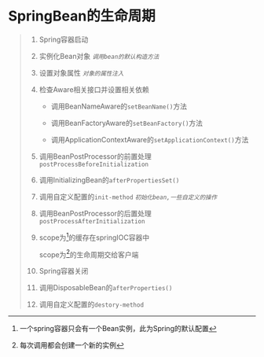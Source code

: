 # SpringBean的生命周期

> 1. Spring容器启动
>
> 2. 实例化Bean对象 *`调用bean的默认构造方法`*
>
> 3. 设置对象属性 *`对象的属性注入`*
>
> 4. 检查Aware相关接口并设置相关依赖
>
>    - 调用BeanNameAware的`setBeanName()`方法
>
>    - 调用BeanFactoryAware的`setBeanFactory()`方法
>
>    - 调用ApplicationContextAware的`setApplicationContext()`方法
>
> 5. 调用BeanPostProcessor的前置处理`postProcessBeforeInitialization`
>
> 6. 调用InitializingBean的`afterPropertiesSet()`
>
> 7. 调用自定义配置的`init-method`  *`初始化bean,一些自定义的操作`*
>
> 8. 调用BeanPostProcessor的后置处理`postProcessAfterInitialization`
>
> 9. scope为[^singleton]的缓存在springIOC容器中  
>
>    scope为[^prototype]的生命周期交给客户端
>
>    [^singleton]: 一个spring容器只会有一个Bean实例，此为Spring的默认配置
>    [^prototype]: 每次调用都会创建一个新的实例
>
> 12. Spring容器关闭
> 13. 调用DisposableBean的`afterProperties()`
> 14. 调用自定义配置的`destory-method`